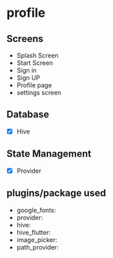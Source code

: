 
# profile

## Screens
- Splash Screen
- Start Screen
- Sign in
- Sign UP
- Profile page
- settings screen

## Database
- [x] Hive

## State Management
- [x] Provider

## plugins/package used
-  google_fonts:
-  provider:
-  hive:
-  hive_flutter:
-  image_picker:
-  path_provider:
